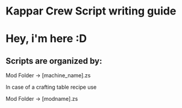 # Kappar Crew Script writing guide
# Hey, i'm here :D 

## Scripts are organized by:

Mod Folder -> [machine_name].zs

In case of a crafting table recipe use

Mod Folder -> [modname].zs
